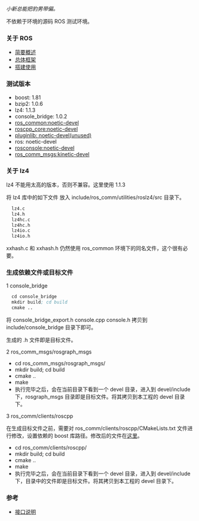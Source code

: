 
*小新总能把豹男带偏。*

不依赖于环境的源码 ROS 测试环境。

### 关于 ROS

- [简要概述](docs/01_简要概述.md)
- [总体框架](docs/02_总体框架.md)
- [搭建使用](docs/03_搭建使用.md)

### 测试版本

- boost: 1.81
- bzip2: 1.0.6
- lz4: 1.1.3
- console_bridge: 1.0.2
- [ros_common:noetic-devel](https://github.com/ros/ros_comm)
- [roscpp_core:noetic-devel](https://github.com/ros/roscpp_core)
- [pluginlib: noetic-devel(unused)](https://github.com/ros/pluginlib)
- ros: noetic-devel
- [rosconsole:noetic-devel](https://github.com/ros/rosconsole)
- [ros_comm_msgs:kinetic-devel](https://github.com/ros/ros_comm_msgs)

### 关于 lz4

lz4 不能用太高的版本，否则不兼容。这里使用 1.1.3

将 lz4 库中的如下文件 放入 include/ros_comm/utilities/roslz4/src 目录下。
```s
  lz4.c
  lz4.h
  lz4hc.c
  lz4hc.h
  lz4io.c
  lz4io.h
```
xxhash.c 和 xxhash.h 仍然使用 ros_common 环境下的同名文件，这个很有必要。

### 生成依赖文件或目标文件

1 console_bridge
```s
  cd console_bridge
  mkdir build; cd build
  cmake ..
```
将 console_bridge_export.h  console.cpp  console.h 拷贝到 include/console_bridge 目录下即可。

生成的 .h 文件即是目标文件。

2 ros_comm_msgs/rosgraph_msgs

- cd ros_comm_msgs/rosgraph_msgs/
- mkdir build; cd build
- cmake ..
- make
- 执行完毕之后，会在当前目录下看到一个 devel 目录，进入到 devel/include 下，rosgraph_msgs 目录即是目标文件。将其拷贝到本工程的 devel 目录下。

3 ros_comm/clients/roscpp

在生成目标文件之前，需要对 ros_comm/clients/roscpp/CMakeLists.txt 文件进行修改，设置依赖的 boost 库路径。修改后的文件在[这里](include/ros_comm/clients/roscpp/CMakeLists.txt)。

- cd ros_comm/clients/roscpp/
- mkdir build; cd build
- cmake ..
- make
- 执行完毕之后，会在当前目录下看到一个 devel 目录，进入到 devel/include 下，目录中的文件即是目标文件。将其拷贝到本工程的 devel 目录下。

### 参考

- [接口说明](http://docs.ros.org/en/diamondback/api/rosbag/html/c++/classrosbag_1_1Bag.html)
